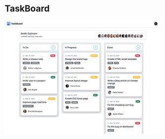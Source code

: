 # TaskBoard

![Thumbnail](https://github.com/ranemihir/taskboard/blob/main/src/assets/landing-page-thumbnail.png)